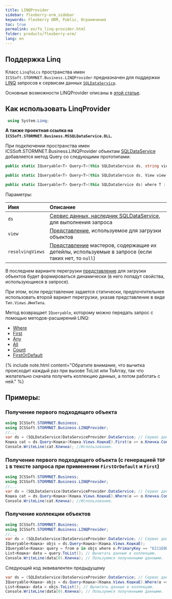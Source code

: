 ```yaml
---
title: LINQProvider
sidebar: flexberry-orm_sidebar
keywords: Flexberry ORM, Public, Ограничения
toc: true
permalink: en/fo_linq-provider.html
folder: products/flexberry-orm/
lang: en
---
```


## Поддержка Linq

Класс `LinqToLcs` пространства имен `ICSSoft.STORMNET.Business.LINQProvider` предназначен для поддержки [LINQ](http://ru.wikipedia.org/wiki/LINQ) запросов к сервисам данных [`SQLDataService`](fo_sql-data-service.html).

Основные возможности LINQProvider описаны в [этой статье](fo_linq-provider-faetures.html).

## Как использовать LinqProvider


``` csharp
 using System.Linq;
```

**А также проектная ссылка на `ICSSoft.STORMNET.Business.MSSQLDataService.DLL`.**

При подключении пространства имен ICSSoft.STORMNET.Business.LINQProvider объектам [SQLDataService](fo_sql-data-service.html) добавляется метод Query со следующими прототипами:

``` csharp
public static IQueryable<T> Query<T>(this SQLDataService ds, string viewName) where T : DataObject

public static IQueryable<T> Query<T>(this SQLDataService ds, View view, IEnumerable<View> resolvingViews = null) where T : DataObject

public static IQueryable<T> Query<T>(this SQLDataService ds) where T : DataObject
```

Параметры:

| Имя | Описание |
|:----|:----|
| `ds` | [Сервис данных, наследник SQLDataService](fo_sql-data-service.html), для выполнения запроса|
| `view` | [Представление](fd_view-definition.html), используемое для загрузки объектов|
| `resolvingViews` | [Представление](fd_view-definition.html) мастеров, содержащие их детейлы, используемые в запросе (если таких нет, то `null`)|

В последнем варианте перегрузки [представление](fd_view-definition.html) для загрузки объектов будет формироваться динамически (в него попадут свойства, использующиеся в запросе).

При этом, если представление задается статически, предпочтительнее использовать второй вариант перегрузки, указав представление в виде `Тип.Views.ИмяТипа`.

Метод возвращает `IQueryable`, которому можно передать запрос с помощью методов-расширений LINQ:
* [Where](http://msdn.microsoft.com/en-us/library/system.linq.queryable.where.aspx)
* [First](http://msdn.microsoft.com/en-us/library/system.linq.queryable.first.aspx)
* [Any](http://msdn.microsoft.com/en-us/library/system.linq.queryable.any.aspx)
* [All](http://msdn.microsoft.com/en-us/library/bb534754.aspx)
* [Count](http://msdn.microsoft.com/en-us/library/bb534754.aspx)
* [FirstOrDefault](http://msdn.microsoft.com/ru-ru/library/system.linq.queryable.firstordefault.aspx)

{% include note.html content="Обратите внимание, что вычитка происходит каждый раз при вызове ToList или ToArray, так что желательно сначала получить коллекцию данных, а потом работать с ней." %}

## Примеры:

### Получение первого подходящего объекта

``` csharp
using ICSSoft.STORMNET.Business;
using ICSSoft.STORMNET.Business.LINQProvider;
//...
var ds = (SQLDataService)DataServiceProvider.DataService; // Cервис данных.
Кошка cat = ds.Query<Кошка>(Кошка.Views.КошкаE).First(o => o.Кличка.Contains("ош")); // Получение объекта.
Console.WriteLine(cat.Кличка); //Использование.
```

### Получение первого подходящего объекта (с генерацией `TOP 1` в тексте запроса при применении `FirstOrDefault` и `First`)

``` csharp
using ICSSoft.STORMNET.Business;
using ICSSoft.STORMNET.Business.LINQProvider;
//...
var ds = (SQLDataService)DataServiceProvider.DataService; // Cервис данных.
Кошка cat = ds.Query<Кошка>(Кошка.Views.КошкаE).Where(o => o.Кличка.Contains("ош")).Take(1).FirstOrDefault(); // Получение объекта.
Console.WriteLine(cat.Кличка); //Использование.
```

### Получение коллекции объектов

``` csharp
using ICSSoft.STORMNET.Business;
using ICSSoft.STORMNET.Business.LINQProvider;
//...
var ds = (SQLDataService)DataServiceProvider.DataService; // Сервис данных.
IQueryable<Кошка> objs = ds.Query<Кошка>(Кошка.Views.КошкаE); 
IQueryable<Кошка> query = from o in objs where o.PrimaryKey == "6211E0DE-3E7A-4A68-866A-AB206A005B1C" select o; // Получить кошек по заданному значению ключа.
List<Кошка> data = query.ToList(); // Вычитать данные в коллекцию.
Console.WriteLine(data[0).Кличка); // Пользуемся полученными данными.
```

Следующий код эквивалентен предыдущему

``` csharp
var ds = (SQLDataService)DataServiceProvider.DataService; // Сервис данных.
IQueryable<Кошка> objs = ds.Query<Кошка>(Кошка.Views.КошкаE).Where(o => o.PrimaryKey == "6211E0DE-3E7A-4A68-866A-AB206A005B1C"); // Получить кошек по заданному значению ключа.
List<Кошка> data = objs.ToList(); // Вычитать данные в коллекцию.
Console.WriteLine(data[0).Кличка); // Пользуемся полученными данными.
```

